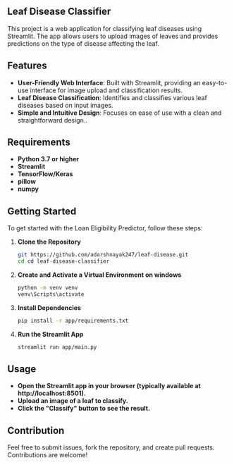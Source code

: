 ## Leaf Disease Classifier
This project is a web application for classifying leaf diseases using Streamlit. The app allows users to upload images of leaves and provides predictions on the type of disease affecting the leaf.

## Features

- **User-Friendly Web Interface**: Built with Streamlit, providing an easy-to-use interface for image upload and classification results.
- **Leaf Disease Classification**: Identifies and classifies various leaf diseases based on input images.
- **Simple and Intuitive Design**: Focuses on ease of use with a clean and straightforward design..

## Requirements

- **Python 3.7 or higher**
- **Streamlit**
- **TensorFlow/Keras**
- **pillow**
- **numpy**

## Getting Started

To get started with the Loan Eligibility Predictor, follow these steps:

1. **Clone the Repository**

   ```bash
   git https://github.com/adarshnayak247/leaf-disease.git
   cd cd leaf-disease-classifier
   ```
2. **Create and Activate a Virtual Environment on windows**

   ```bash
   python -m venv venv
   venv\Scripts\activate
   ```

3. **Install Dependencies**
   ```bash
   pip install -r app/requirements.txt
   ```
4. **Run the Streamlit App**
   ```bash
   streamlit run app/main.py
   ```

## Usage
- **Open the Streamlit app in your browser (typically available at http://localhost:8501).**
- **Upload an image of a leaf to classify.**
- **Click the "Classify" button to see the result.**

## Contribution
Feel free to submit issues, fork the repository, and create pull requests. Contributions are welcome!
